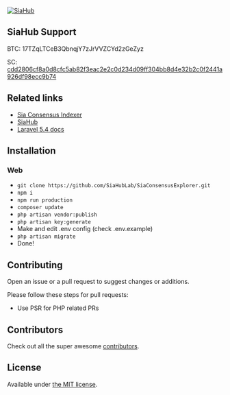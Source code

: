 <p align="center">

[![SiaHub](http://siahub.info/img/siahub_big.png)](http://siahub.info/)

</p>

## SiaHub Support

BTC: 17TZqLTCeB3QbnqjY7zJrVVZCYd2zGeZyz

SC: [cdd2806cf8a0d8cfc5ab82f3eac2e2c0d234d09ff304bb8d4e32b2c0f2441a926df98ecc9b74](https://explorer.siahub.info/hash/cdd2806cf8a0d8cfc5ab82f3eac2e2c0d234d09ff304bb8d4e32b2c0f2441a926df98ecc9b74)

## Related links
- [Sia Consensus Indexer](https://github.com/SiaHubLab/SiaConsensusIndexer)
- [SiaHub](https://github.com/SiaHubLab/siahub)
- [Laravel 5.4 docs](https://laravel.com/docs/5.4)

## Installation

### Web
- ``git clone https://github.com/SiaHubLab/SiaConsensusExplorer.git``
- ``npm i``
- ``npm run production``
- ``composer update``
- ``php artisan vendor:publish``
- ``php artisan key:generate``
- Make and edit .env config (check .env.example)
- ``php artisan migrate``
- Done!

## Contributing

Open an issue or a pull request to suggest changes or additions.

Please follow these steps for pull requests:
- Use PSR for PHP related PRs

## Contributors

Check out all the super awesome [contributors](https://github.com/SiaHubLab/SiaConsensusExplorer/graphs/contributors).


## License

Available under [the MIT license](http://mths.be/mit).
